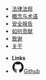 <!-- docs/_sidebar.md -->

* [法律法规](/law)
* [概念与术语](/concept)
* [安全报告](/reports/)
* [如何贡献](how-to-contribute)
* [致谢](/acknowledgements)
* [关于](/about)

- **Links**
- [![Github](assets/img/github.svg)Github](https://github.com/)

